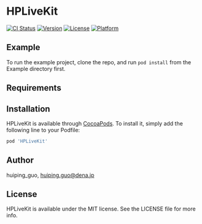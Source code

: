 # HPLiveKit

[![CI Status](https://img.shields.io/travis/huiping_guo/HPLiveKit.svg?style=flat)](https://travis-ci.org/huiping_guo/HPLiveKit)
[![Version](https://img.shields.io/cocoapods/v/HPLiveKit.svg?style=flat)](https://cocoapods.org/pods/HPLiveKit)
[![License](https://img.shields.io/cocoapods/l/HPLiveKit.svg?style=flat)](https://cocoapods.org/pods/HPLiveKit)
[![Platform](https://img.shields.io/cocoapods/p/HPLiveKit.svg?style=flat)](https://cocoapods.org/pods/HPLiveKit)

## Example

To run the example project, clone the repo, and run `pod install` from the Example directory first.

## Requirements

## Installation

HPLiveKit is available through [CocoaPods](https://cocoapods.org). To install
it, simply add the following line to your Podfile:

```ruby
pod 'HPLiveKit'
```

## Author

huiping_guo, huiping.guo@dena.jp

## License

HPLiveKit is available under the MIT license. See the LICENSE file for more info.
